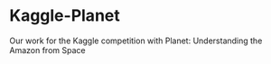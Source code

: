 # Kaggle-Planet
Our work for the Kaggle competition with Planet: Understanding the Amazon from Space
